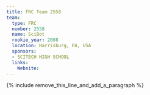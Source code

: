 ```yaml
---
title: FRC Team 2558
team:
  type: FRC
  number: 2558
  name: SciBot
  rookie_year: 2008
  location: Harrisburg, PA, USA
  sponsors:
  - SCITECH HIGH SCHOOL
  links:
    Website:
---
```


{% include remove_this_line_and_add_a_paragraph %}